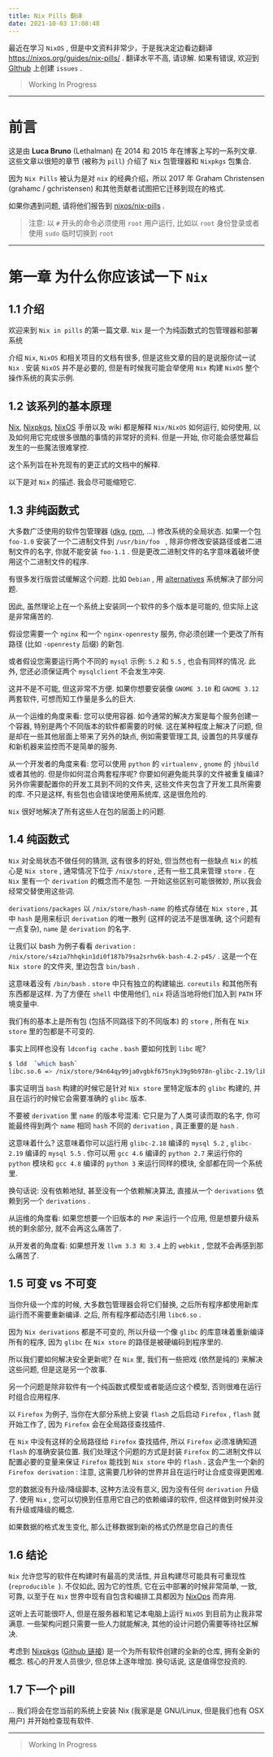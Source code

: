```yaml
---
title: Nix Pills 翻译
date: 2021-10-03 17:08:48
---
```


最近在学习 `NixOS` , 但是中文资料非常少，于是我决定边看边翻译 <https://nixos.org/guides/nix-pills/> . 翻译水平不高, 请谅解. 如果有错误, 欢迎到 [GIthub]() 上创建 `issues` .

> Working In Progress

<!-- more -->

---

<!-- toc -->

# 前言

这是由 **Luca Bruno** (Lethalman) 在 2014 和 2015 年在博客上写的一系列文章. 这些文章以很短的章节 (被称为 `pill`) 介绍了 `Nix` 包管理器和 `Nixpkgs` 包集合.

因为 `Nix Pills` 被认为是对 `nix` 的经典介绍，所以 2017 年 Graham Christensen (grahamc / gchristensen) 和其他贡献者试图把它迁移到现在的格式.

如果你遇到问题, 请将他们报告到 [nixos/nix-pills](https://github.com/NixOS/nix-pills/issues) .

> 注意: 以 `#` 开头的命令必须使用 `root` 用户运行, 比如以 `root` 身份登录或者使用 `sudo` 临时切换到 `root`

---

# 第一章 为什么你应该试一下 `Nix`

## 1.1 介绍

欢迎来到 `Nix in pills` 的第一篇文章. `Nix` 是一个为纯函数式的包管理器和部署系统 <!-- for POSIX 不知道怎么翻译 -->

介绍 `Nix`, `NixOS` 和相关项目的文档有很多, 但是这些文章的目的是说服你试一试 `Nix` . 安装 `NixOS` 并不是必要的, 但是有时候我可能会举使用 `Nix` 构建 `NixOS` 整个操作系统的真实示例. <!-- 没看出转折关系 -->

## 1.2 该系列的基本原理

[Nix](https://nixos.org/nix/manual/), [Nixpkgs](https://nixos.org/nixpkgs/manual/), [NixOS](https://nixos.org/nixos/manual/) 手册以及 wiki 都是解释 `Nix/NixOS` 如何运行, 如何使用, 以及如何用它完成很多很酷的事情的非常好的资料. 但是一开始, 你可能会感觉幕后发生的一些魔法很难掌控.

这个系列旨在补充现有的更正式的文档中的解释.

以下是对 `Nix` 的描述. 我会尽可能缩短它.

## 1.3 非纯函数式

大多数广泛使用的软件包管理器 ([dkg](https://wiki.debian.org/dpkg), [rpm](http://www.rpm.org/), ...) 修改系统的全局状态. 如果一个包 `foo-1.0` 安装了一个二进制文件到 `/usr/bin/foo ` , 除非你修改安装路径或者二进制文件的名字, 你就不能安装 `foo-1.1` . 但是更改二进制文件的名字意味着破坏使用这个二进制文件的程序.

有很多发行版尝试缓解这个问题. 比如 `Debian` , 用 [alternatives](https://wiki.debian.org/DebianAlternatives) 系统解决了部分问题.

因此, 虽然理论上在一个系统上安装同一个软件的多个版本是可能的, 但实际上这是非常痛苦的.

假设您需要一个 `nginx` 和一个 `nginx-openresty` 服务, 你必须创建一个更改了所有路径 (比如 `-openresty` 后缀) 的新包.

或者假设您需要运行两个不同的 `mysql` 示例: `5.2` 和 `5.5` , 也会有同样的情况. 此外, 您还必须保证两个 `mysqlclient` 不会发生冲突.

这并不是不可能, 但这非常不方便. 如果你想要安装像 `GNOME 3.10` 和 `GNOME 3.12` 两套软件, 可想而知工作量是多么的巨大.

从一个运维的角度来看: 您可以使用容器. 如今通常的解决方案是每个服务创建一个容器, 特别是两个不同版本的软件都需要的时候. 这在某种程度上解决了问题, 但是却在一些其他层面上带来了另外的缺点, 例如需要管理工具, 设置包的共享缓存和新机器来监控而不是简单的服务.

从一个开发者的角度来看: 您可以使用 `python` 的 `virtualenv` , `gnome` 的 `jhbuild` 或者其他的. 但是你如何混合两套程序呢? 你要如何避免能共享的文件被重复编译? 另外你需要配置你的开发工具到不同的文件夹, 这些文件夹包含了开发工具所需要的库. 不只是这样, 有些包也会错误地使用系统库, 这是很危险的.

`Nix` 很好地解决了所有这些人在包的层面上的问题.

## 1.4 纯函数式

`Nix` 对全局状态不做任何的猜测, 这有很多的好处, 但当然也有一些缺点 `Nix` 的核心是 `Nix store` , 通常情况下位于 `/nix/store` , 还有一些工具来管理 `store` . 在 `Nix` 里有一个 `derivation` 的概念而不是包. 一开始这些区别可能很微妙, 所以我会经常交替使用这些词.

`derivations/packages` 以 `/nix/store/hash-name` 的格式存储在 `Nix store` , 其中 `hash` 是用来标识 `derivation` 的唯一散列 (这样的说法不是很准确, 这个问题有一点复杂), `name` 是 `derivation` 的名字.

让我们以 bash 为例子看看 `derivation` : `/nix/store/s4zia7hhqkin1di0f187b79sa2srhv6k-bash-4.2-p45/` . 这是一个在 `Nix store` 的文件夹, 里边包含 `bin/bash` .

这意味着没有 `/bin/bash` . `store` 中只有独立的构建输出. `coreutils` 和其他所有东西都是这样. 为了方便在 `shell` 中使用他们, `nix` 将适当地将他们加入到 `PATH` 环境变量中.

我们有的基本上是所有包 (包括不同路径下的不同版本) 的 `store` , 所有在 `Nix store` 里的包都是不可变的.

事实上同样也没有 `ldconfig cache` . `bash` 要如何找到 `libc` 呢?

```bash
$ ldd  `which bash`
libc.so.6 => /nix/store/94n64qy99ja0vgbkf675nyk39g9b978n-glibc-2.19/lib/libc.so.6 (0x00007f0248cce000)
```

事实证明当 `bash` 构建的时候它是针对 `Nix store` 里特定版本的 `glibc` 构建的, 并且在运行的时候它会需要准确的 `glibc` 版本.

不要被 `derivation` 里 `name` 的版本号混淆: 它只是为了人类可读而取的名字, 你可能最终得到两个 `name` 相同 `hash` 不同的 `derivation` , 真正重要的是 `hash` .

这意味着什么? 这意味着你可以运行用 `glibc-2.18` 编译的 `mysql 5.2` , `glibc-2.19` 编译的 `mysql 5.5` . 你可以用 `gcc 4.6` 编译的 `python 2.7` 来运行你的 `python` 模块和 `gcc 4.8` 编译的 `python 3` 来运行同样的模块, 全部都在同一个系统里.

换句话说: 没有依赖地狱, 甚至没有一个依赖解决算法, 直接从一个 `derivations` 依赖到另一个 `derivations` .

从运维的角度看: 如果您想要一个旧版本的 `PHP` 来运行一个应用, 但是想要升级系统的剩余部分, 就不会再这么痛苦了.

从开发者的角度看: 如果想开发 `llvm 3.3 和 3.4` 上的 `webkit` , 您就不会再感到那么痛苦了.

## 1.5 可变 vs 不可变

当你升级一个库的时候, 大多数包管理器会将它们替换, 之后所有程序都使用新库运行而不需要重新编译. 之后, 所有程序都动态引用 `libc6.so` .

因为 `Nix derivations` 都是不可变的, 所以升级一个像 `glibc` 的库意味着重新编译所有的程序, 因为 `glibc` 在 `Nix store` 的路径是被硬编码到程序里的.

所以我们要如何解决安全更新呢? 在 `Nix` 里, 我们有一些把戏 (依然是纯的) 来解决这些问题, 但是这是另一个故事.

另一个问题是除非软件有一个纯函数式模型或者能适应这个模型, 否则很难在运行时组合应用程序.

以 `Firefox` 为例子, 当你在大部分系统上安装 `flash` 之后启动 `Firefox` , `flash` 就开始工作了, 因为 `Firefox` 会在全局路径查找插件.

在 `Nix` 中没有这样的全局路径给 `Firefox` 查找插件, 所以 `Firefox` 必须准确知道 `flash` 的准确安装位置. 我们处理这个问题的方式是封装 `Firefox` 的二进制文件以配置必要的变量来保证 `Firefox` 能找到 `Nix store` 中的 `flash` . 这会产生一个新的 `Firefox derivation` : 注意, 这需要几秒钟的世界并且在运行时让合成变得更困难.

您的数据没有升级/降级脚本, 这种方法没有意义, 因为没有任何 `derivation` 升级了. 使用 `Nix` , 您可以切换到任意用它自己的依赖编译的软件, 但这样做到时候并没有升级或降级的概念.

如果数据的格式发生变化, 那么迁移数据到新的格式仍然是您自己的责任

## 1.6 结论

`Nix` 允许您写的软件在构建时有最高的灵活性, 并且构建尽可能具有可重现性 (`reproducible `). 不仅如此, 因为它的性质, 它在云中部署的时候非常简单, 一致, 可靠, 以至于在 `Nix` 世界中现有自包含和编排工具都因为 [NixOps](http://nixos.org/nixops/) 而弃用.

这听上去可能很吓人, 但是在服务器和笔记本电脑上运行 `NixOS` 到目前为止我非常满意. 一些架构问题只需要一些人力就能解决, 其他的设计问题仍需要等待社区解决.

考虑到 [Nixpkgs](https://nixos.org/nixpkgs/) ([Github 链接](https://github.com/NixOS/nixpkgs)) 是一个为所有软件创建的全新的仓库, 拥有全新的概念. 核心的开发人员很少, 但总体上逐年增加. 换句话说, 这是值得您投资的.

## 1.7 下一个 pill

... 我们将会在您当前的系统上安装 Nix (我家是是 GNU/Linux, 但是我们也有 OSX 用户) 并开始检查现有软件.

---

> Working In Progress
